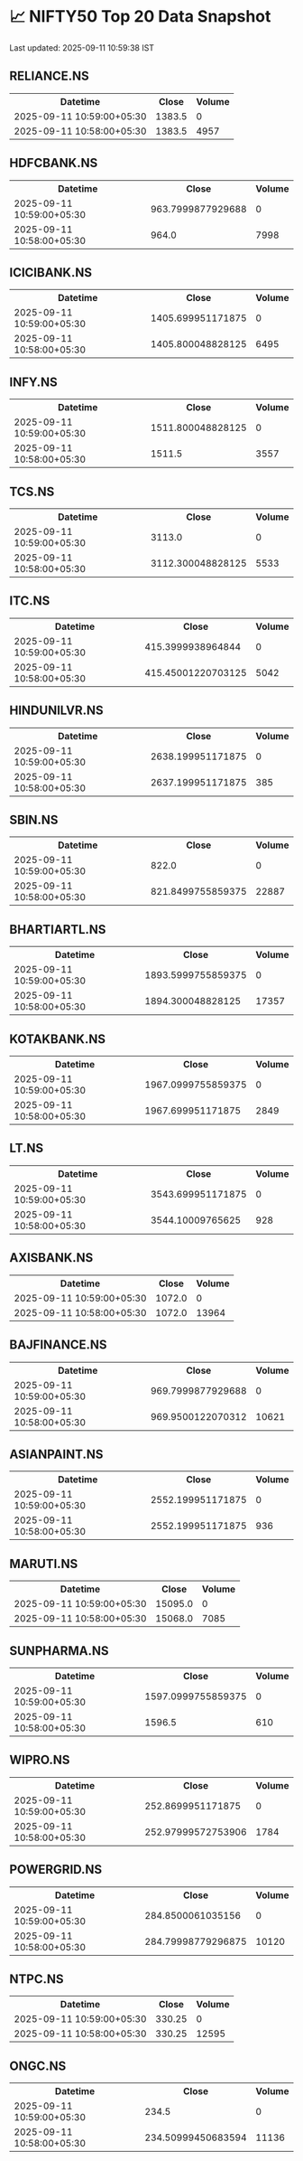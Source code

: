 # 📈 NIFTY50 Top 20 Data Snapshot

Last updated: 2025-09-11 10:59:38 IST

## RELIANCE.NS

<table>
  <tr><th>Datetime</th><th>Close</th><th>Volume</th></tr>
  <tr><td>2025-09-11 10:59:00+05:30</td><td>1383.5</td><td>0</td></tr>
  <tr><td>2025-09-11 10:58:00+05:30</td><td>1383.5</td><td>4957</td></tr>
</table>

## HDFCBANK.NS

<table>
  <tr><th>Datetime</th><th>Close</th><th>Volume</th></tr>
  <tr><td>2025-09-11 10:59:00+05:30</td><td>963.7999877929688</td><td>0</td></tr>
  <tr><td>2025-09-11 10:58:00+05:30</td><td>964.0</td><td>7998</td></tr>
</table>

## ICICIBANK.NS

<table>
  <tr><th>Datetime</th><th>Close</th><th>Volume</th></tr>
  <tr><td>2025-09-11 10:59:00+05:30</td><td>1405.699951171875</td><td>0</td></tr>
  <tr><td>2025-09-11 10:58:00+05:30</td><td>1405.800048828125</td><td>6495</td></tr>
</table>

## INFY.NS

<table>
  <tr><th>Datetime</th><th>Close</th><th>Volume</th></tr>
  <tr><td>2025-09-11 10:59:00+05:30</td><td>1511.800048828125</td><td>0</td></tr>
  <tr><td>2025-09-11 10:58:00+05:30</td><td>1511.5</td><td>3557</td></tr>
</table>

## TCS.NS

<table>
  <tr><th>Datetime</th><th>Close</th><th>Volume</th></tr>
  <tr><td>2025-09-11 10:59:00+05:30</td><td>3113.0</td><td>0</td></tr>
  <tr><td>2025-09-11 10:58:00+05:30</td><td>3112.300048828125</td><td>5533</td></tr>
</table>

## ITC.NS

<table>
  <tr><th>Datetime</th><th>Close</th><th>Volume</th></tr>
  <tr><td>2025-09-11 10:59:00+05:30</td><td>415.3999938964844</td><td>0</td></tr>
  <tr><td>2025-09-11 10:58:00+05:30</td><td>415.45001220703125</td><td>5042</td></tr>
</table>

## HINDUNILVR.NS

<table>
  <tr><th>Datetime</th><th>Close</th><th>Volume</th></tr>
  <tr><td>2025-09-11 10:59:00+05:30</td><td>2638.199951171875</td><td>0</td></tr>
  <tr><td>2025-09-11 10:58:00+05:30</td><td>2637.199951171875</td><td>385</td></tr>
</table>

## SBIN.NS

<table>
  <tr><th>Datetime</th><th>Close</th><th>Volume</th></tr>
  <tr><td>2025-09-11 10:59:00+05:30</td><td>822.0</td><td>0</td></tr>
  <tr><td>2025-09-11 10:58:00+05:30</td><td>821.8499755859375</td><td>22887</td></tr>
</table>

## BHARTIARTL.NS

<table>
  <tr><th>Datetime</th><th>Close</th><th>Volume</th></tr>
  <tr><td>2025-09-11 10:59:00+05:30</td><td>1893.5999755859375</td><td>0</td></tr>
  <tr><td>2025-09-11 10:58:00+05:30</td><td>1894.300048828125</td><td>17357</td></tr>
</table>

## KOTAKBANK.NS

<table>
  <tr><th>Datetime</th><th>Close</th><th>Volume</th></tr>
  <tr><td>2025-09-11 10:59:00+05:30</td><td>1967.0999755859375</td><td>0</td></tr>
  <tr><td>2025-09-11 10:58:00+05:30</td><td>1967.699951171875</td><td>2849</td></tr>
</table>

## LT.NS

<table>
  <tr><th>Datetime</th><th>Close</th><th>Volume</th></tr>
  <tr><td>2025-09-11 10:59:00+05:30</td><td>3543.699951171875</td><td>0</td></tr>
  <tr><td>2025-09-11 10:58:00+05:30</td><td>3544.10009765625</td><td>928</td></tr>
</table>

## AXISBANK.NS

<table>
  <tr><th>Datetime</th><th>Close</th><th>Volume</th></tr>
  <tr><td>2025-09-11 10:59:00+05:30</td><td>1072.0</td><td>0</td></tr>
  <tr><td>2025-09-11 10:58:00+05:30</td><td>1072.0</td><td>13964</td></tr>
</table>

## BAJFINANCE.NS

<table>
  <tr><th>Datetime</th><th>Close</th><th>Volume</th></tr>
  <tr><td>2025-09-11 10:59:00+05:30</td><td>969.7999877929688</td><td>0</td></tr>
  <tr><td>2025-09-11 10:58:00+05:30</td><td>969.9500122070312</td><td>10621</td></tr>
</table>

## ASIANPAINT.NS

<table>
  <tr><th>Datetime</th><th>Close</th><th>Volume</th></tr>
  <tr><td>2025-09-11 10:59:00+05:30</td><td>2552.199951171875</td><td>0</td></tr>
  <tr><td>2025-09-11 10:58:00+05:30</td><td>2552.199951171875</td><td>936</td></tr>
</table>

## MARUTI.NS

<table>
  <tr><th>Datetime</th><th>Close</th><th>Volume</th></tr>
  <tr><td>2025-09-11 10:59:00+05:30</td><td>15095.0</td><td>0</td></tr>
  <tr><td>2025-09-11 10:58:00+05:30</td><td>15068.0</td><td>7085</td></tr>
</table>

## SUNPHARMA.NS

<table>
  <tr><th>Datetime</th><th>Close</th><th>Volume</th></tr>
  <tr><td>2025-09-11 10:59:00+05:30</td><td>1597.0999755859375</td><td>0</td></tr>
  <tr><td>2025-09-11 10:58:00+05:30</td><td>1596.5</td><td>610</td></tr>
</table>

## WIPRO.NS

<table>
  <tr><th>Datetime</th><th>Close</th><th>Volume</th></tr>
  <tr><td>2025-09-11 10:59:00+05:30</td><td>252.8699951171875</td><td>0</td></tr>
  <tr><td>2025-09-11 10:58:00+05:30</td><td>252.97999572753906</td><td>1784</td></tr>
</table>

## POWERGRID.NS

<table>
  <tr><th>Datetime</th><th>Close</th><th>Volume</th></tr>
  <tr><td>2025-09-11 10:59:00+05:30</td><td>284.8500061035156</td><td>0</td></tr>
  <tr><td>2025-09-11 10:58:00+05:30</td><td>284.79998779296875</td><td>10120</td></tr>
</table>

## NTPC.NS

<table>
  <tr><th>Datetime</th><th>Close</th><th>Volume</th></tr>
  <tr><td>2025-09-11 10:59:00+05:30</td><td>330.25</td><td>0</td></tr>
  <tr><td>2025-09-11 10:58:00+05:30</td><td>330.25</td><td>12595</td></tr>
</table>

## ONGC.NS

<table>
  <tr><th>Datetime</th><th>Close</th><th>Volume</th></tr>
  <tr><td>2025-09-11 10:59:00+05:30</td><td>234.5</td><td>0</td></tr>
  <tr><td>2025-09-11 10:58:00+05:30</td><td>234.50999450683594</td><td>11136</td></tr>
</table>

